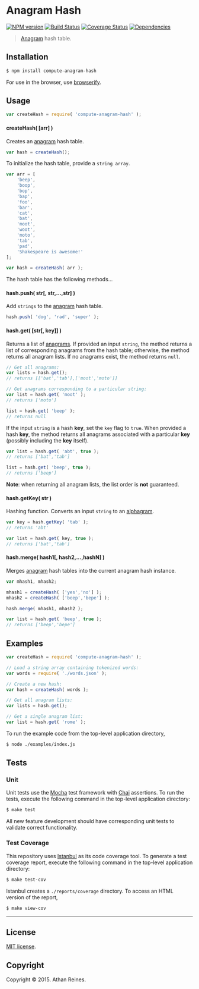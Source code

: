 Anagram Hash
===
[![NPM version][npm-image]][npm-url] [![Build Status][travis-image]][travis-url] [![Coverage Status][coveralls-image]][coveralls-url] [![Dependencies][dependencies-image]][dependencies-url]

> [Anagram](http://en.wikipedia.org/wiki/Anagram) hash table.


## Installation

``` bash
$ npm install compute-anagram-hash
```

For use in the browser, use [browserify](https://github.com/substack/node-browserify).


## Usage

``` javascript
var createHash = require( 'compute-anagram-hash' );
```

#### createHash( [arr] )

Creates an [anagram](http://en.wikipedia.org/wiki/Anagram) hash table.

``` javascript
var hash = createHash();
```

To initialize the hash table, provide a `string array`.

``` javascript
var arr = [
	'beep',
	'boop',
	'bop',
	'bap',
	'foo',
	'bar',
	'cat',
	'bat',
	'moot',
	'woot',
	'moto',
	'tab',
	'pad',
	'Shakespeare is awesome!'
];

var hash = createHash( arr );
```

The hash table has the following methods...



#### hash.push( str[, str,...,str] )

Add `strings` to the [anagram](http://en.wikipedia.org/wiki/Anagram) hash table.

``` javascript
hash.push( 'dog', 'rad', 'super' );
```


#### hash.get( [str[, key]] )

Returns a list of [anagrams](http://en.wikipedia.org/wiki/Anagram). If provided an input `string`, the method returns a list of corresponding anagrams from the hash table; otherwise, the method returns all anagram lists. If no anagrams exist, the method returns `null`.

``` javascript
// Get all anagrams:
var lists = hash.get();
// returns [['bat','tab'],['moot','moto']]

// Get anagrams corresponding to a particular string:
var list = hash.get( 'moot' );
// returns ['moto']

list = hash.get( 'beep' );
// returns null
```

If the input `string` is a hash __key__, set the `key` flag to `true`. When provided a hash __key__, the method returns all anagrams associated with a particular __key__ (possibly including the __key__ itself).

``` javascript
var list = hash.get( 'abt', true );
// returns ['bat','tab']

list = hash.get( 'beep', true );
// returns ['beep']
```

__Note__: when returning all anagram lists, the list order is __not__ guaranteed. 



#### hash.getKey( str )

Hashing function. Converts an input `string` to an [alphagram](http://en.wikipedia.org/wiki/Alphagram).

``` javascript
var key = hash.getKey( 'tab' );
// returns 'abt'

var list = hash.get( key, true );
// returns ['bat','tab']
```


#### hash.merge( hash1[, hash2,...,hashN] )

Merges [anagram](http://en.wikipedia.org/wiki/Anagram) hash tables into the current anagram hash instance.

``` javascript
var mhash1, mhash2;

mhash1 = createHash( ['yes','no'] );
mhash2 = createHash( ['beep','bepe'] );

hash.merge( mhash1, mhash2 );

var list = hash.get( 'beep', true );
// returns ['beep','bepe']
```




## Examples

``` javascript
var createHash = require( 'compute-anagram-hash' );

// Load a string array containing tokenized words:
var words = require( './words.json' );

// Create a new hash:
var hash = createHash( words );

// Get all anagram lists:
var lists = hash.get();

// Get a single anagram list:
var list = hash.get( 'rome' );
```

To run the example code from the top-level application directory,

``` bash
$ node ./examples/index.js
```


## Tests

### Unit

Unit tests use the [Mocha](http://mochajs.org/) test framework with [Chai](http://chaijs.com) assertions. To run the tests, execute the following command in the top-level application directory:

``` bash
$ make test
```

All new feature development should have corresponding unit tests to validate correct functionality.


### Test Coverage

This repository uses [Istanbul](https://github.com/gotwarlost/istanbul) as its code coverage tool. To generate a test coverage report, execute the following command in the top-level application directory:

``` bash
$ make test-cov
```

Istanbul creates a `./reports/coverage` directory. To access an HTML version of the report,

``` bash
$ make view-cov
```


---
## License

[MIT license](http://opensource.org/licenses/MIT). 


## Copyright

Copyright &copy; 2015. Athan Reines.


[npm-image]: http://img.shields.io/npm/v/compute-anagram-hash.svg
[npm-url]: https://npmjs.org/package/compute-anagram-hash

[travis-image]: http://img.shields.io/travis/compute-io/anagram-hash/master.svg
[travis-url]: https://travis-ci.org/compute-io/anagram-hash

[coveralls-image]: https://img.shields.io/coveralls/compute-io/anagram-hash/master.svg
[coveralls-url]: https://coveralls.io/r/compute-io/anagram-hash?branch=master

[dependencies-image]: http://img.shields.io/david/compute-io/anagram-hash.svg
[dependencies-url]: https://david-dm.org/compute-io/anagram-hash

[dev-dependencies-image]: http://img.shields.io/david/dev/compute-io/anagram-hash.svg
[dev-dependencies-url]: https://david-dm.org/dev/compute-io/anagram-hash

[github-issues-image]: http://img.shields.io/github/issues/compute-io/anagram-hash.svg
[github-issues-url]: https://github.com/compute-io/anagram-hash/issues
